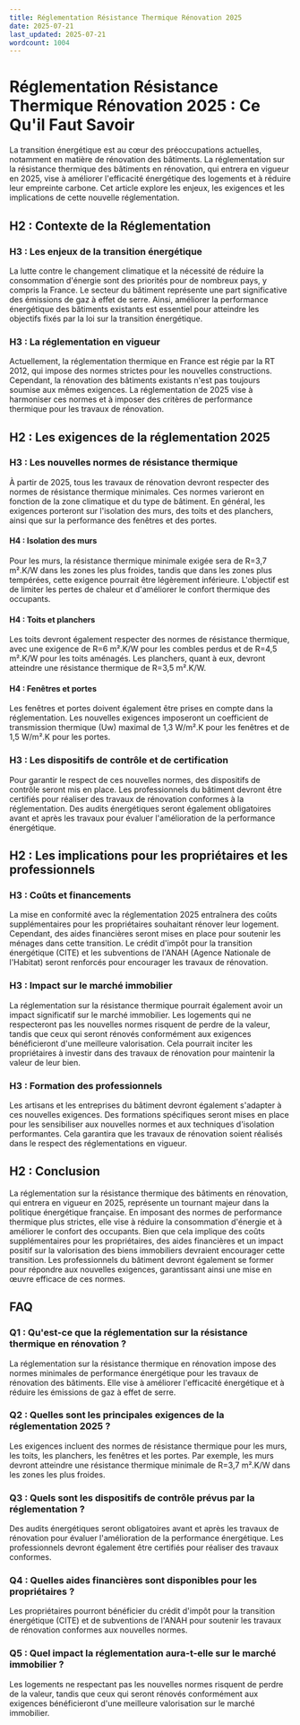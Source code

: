 ```yaml
---
title: Réglementation Résistance Thermique Rénovation 2025
date: 2025-07-21
last_updated: 2025-07-21
wordcount: 1004
---
```


# Réglementation Résistance Thermique Rénovation 2025 : Ce Qu'il Faut Savoir

La transition énergétique est au cœur des préoccupations actuelles, notamment en matière de rénovation des bâtiments. La réglementation sur la résistance thermique des bâtiments en rénovation, qui entrera en vigueur en 2025, vise à améliorer l'efficacité énergétique des logements et à réduire leur empreinte carbone. Cet article explore les enjeux, les exigences et les implications de cette nouvelle réglementation.

## H2 : Contexte de la Réglementation

### H3 : Les enjeux de la transition énergétique

La lutte contre le changement climatique et la nécessité de réduire la consommation d'énergie sont des priorités pour de nombreux pays, y compris la France. Le secteur du bâtiment représente une part significative des émissions de gaz à effet de serre. Ainsi, améliorer la performance énergétique des bâtiments existants est essentiel pour atteindre les objectifs fixés par la loi sur la transition énergétique.

### H3 : La réglementation en vigueur

Actuellement, la réglementation thermique en France est régie par la RT 2012, qui impose des normes strictes pour les nouvelles constructions. Cependant, la rénovation des bâtiments existants n'est pas toujours soumise aux mêmes exigences. La réglementation de 2025 vise à harmoniser ces normes et à imposer des critères de performance thermique pour les travaux de rénovation.

## H2 : Les exigences de la réglementation 2025

### H3 : Les nouvelles normes de résistance thermique

À partir de 2025, tous les travaux de rénovation devront respecter des normes de résistance thermique minimales. Ces normes varieront en fonction de la zone climatique et du type de bâtiment. En général, les exigences porteront sur l'isolation des murs, des toits et des planchers, ainsi que sur la performance des fenêtres et des portes.

#### H4 : Isolation des murs

Pour les murs, la résistance thermique minimale exigée sera de R=3,7 m².K/W dans les zones les plus froides, tandis que dans les zones plus tempérées, cette exigence pourrait être légèrement inférieure. L'objectif est de limiter les pertes de chaleur et d'améliorer le confort thermique des occupants.

#### H4 : Toits et planchers

Les toits devront également respecter des normes de résistance thermique, avec une exigence de R=6 m².K/W pour les combles perdus et de R=4,5 m².K/W pour les toits aménagés. Les planchers, quant à eux, devront atteindre une résistance thermique de R=3,5 m².K/W.

#### H4 : Fenêtres et portes

Les fenêtres et portes doivent également être prises en compte dans la réglementation. Les nouvelles exigences imposeront un coefficient de transmission thermique (Uw) maximal de 1,3 W/m².K pour les fenêtres et de 1,5 W/m².K pour les portes.

### H3 : Les dispositifs de contrôle et de certification

Pour garantir le respect de ces nouvelles normes, des dispositifs de contrôle seront mis en place. Les professionnels du bâtiment devront être certifiés pour réaliser des travaux de rénovation conformes à la réglementation. Des audits énergétiques seront également obligatoires avant et après les travaux pour évaluer l'amélioration de la performance énergétique.

## H2 : Les implications pour les propriétaires et les professionnels

### H3 : Coûts et financements

La mise en conformité avec la réglementation 2025 entraînera des coûts supplémentaires pour les propriétaires souhaitant rénover leur logement. Cependant, des aides financières seront mises en place pour soutenir les ménages dans cette transition. Le crédit d'impôt pour la transition énergétique (CITE) et les subventions de l'ANAH (Agence Nationale de l'Habitat) seront renforcés pour encourager les travaux de rénovation.

### H3 : Impact sur le marché immobilier

La réglementation sur la résistance thermique pourrait également avoir un impact significatif sur le marché immobilier. Les logements qui ne respecteront pas les nouvelles normes risquent de perdre de la valeur, tandis que ceux qui seront rénovés conformément aux exigences bénéficieront d'une meilleure valorisation. Cela pourrait inciter les propriétaires à investir dans des travaux de rénovation pour maintenir la valeur de leur bien.

### H3 : Formation des professionnels

Les artisans et les entreprises du bâtiment devront également s'adapter à ces nouvelles exigences. Des formations spécifiques seront mises en place pour les sensibiliser aux nouvelles normes et aux techniques d'isolation performantes. Cela garantira que les travaux de rénovation soient réalisés dans le respect des réglementations en vigueur.

## H2 : Conclusion

La réglementation sur la résistance thermique des bâtiments en rénovation, qui entrera en vigueur en 2025, représente un tournant majeur dans la politique énergétique française. En imposant des normes de performance thermique plus strictes, elle vise à réduire la consommation d'énergie et à améliorer le confort des occupants. Bien que cela implique des coûts supplémentaires pour les propriétaires, des aides financières et un impact positif sur la valorisation des biens immobiliers devraient encourager cette transition. Les professionnels du bâtiment devront également se former pour répondre aux nouvelles exigences, garantissant ainsi une mise en œuvre efficace de ces normes.

## FAQ

### Q1 : Qu'est-ce que la réglementation sur la résistance thermique en rénovation ?

La réglementation sur la résistance thermique en rénovation impose des normes minimales de performance énergétique pour les travaux de rénovation des bâtiments. Elle vise à améliorer l'efficacité énergétique et à réduire les émissions de gaz à effet de serre.

### Q2 : Quelles sont les principales exigences de la réglementation 2025 ?

Les exigences incluent des normes de résistance thermique pour les murs, les toits, les planchers, les fenêtres et les portes. Par exemple, les murs devront atteindre une résistance thermique minimale de R=3,7 m².K/W dans les zones les plus froides.

### Q3 : Quels sont les dispositifs de contrôle prévus par la réglementation ?

Des audits énergétiques seront obligatoires avant et après les travaux de rénovation pour évaluer l'amélioration de la performance énergétique. Les professionnels devront également être certifiés pour réaliser des travaux conformes.

### Q4 : Quelles aides financières sont disponibles pour les propriétaires ?

Les propriétaires pourront bénéficier du crédit d'impôt pour la transition énergétique (CITE) et de subventions de l'ANAH pour soutenir les travaux de rénovation conformes aux nouvelles normes.

### Q5 : Quel impact la réglementation aura-t-elle sur le marché immobilier ?

Les logements ne respectant pas les nouvelles normes risquent de perdre de la valeur, tandis que ceux qui seront rénovés conformément aux exigences bénéficieront d'une meilleure valorisation sur le marché immobilier.